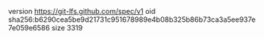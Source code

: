 version https://git-lfs.github.com/spec/v1
oid sha256:b6290cea5be9d21731c951678989e4b08b325b86b73ca3a5ee937e7e059e6586
size 3319
